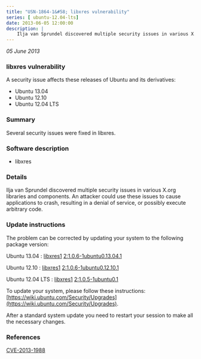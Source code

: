 ```yaml
---
title: "USN-1864-1&#58; libxres vulnerability"
series: [ ubuntu-12.04-lts]
date: 2013-06-05 12:00:00
description: |
    Ilja van Sprundel discovered multiple security issues in various X.org libraries and components. An attacker could use these issues to cause applications to crash, resulting in a denial of service, or possibly execute arbitrary code. 
--- 
```

 
 

*05 June 2013*

### libxres vulnerability

A security issue affects these releases of Ubuntu and its derivatives:

* Ubuntu 13.04
* Ubuntu 12.10
* Ubuntu 12.04 LTS

### Summary

Several security issues were fixed in libxres. 

### Software description

* libxres 

### Details

Ilja van Sprundel discovered multiple security issues in various X.org libraries and components. An attacker could use these issues to cause applications to crash, resulting in a denial of service, or possibly execute arbitrary code. 

### Update instructions

The problem can be corrected by updating your system to the following package version:

Ubuntu 13.04
 : [libxres1](https://launchpad.net/ubuntu/+source/libxres) <span> [2:1.0.6-1ubuntu0.13.04.1](https://launchpad.net/ubuntu/+source/libxres/2:1.0.6-1ubuntu0.13.04.1) </span> 

Ubuntu 12.10
 : [libxres1](https://launchpad.net/ubuntu/+source/libxres) <span> [2:1.0.6-1ubuntu0.12.10.1](https://launchpad.net/ubuntu/+source/libxres/2:1.0.6-1ubuntu0.12.10.1) </span> 

Ubuntu 12.04 LTS
 : [libxres1](https://launchpad.net/ubuntu/+source/libxres) <span> [2:1.0.5-1ubuntu0.1](https://launchpad.net/ubuntu/+source/libxres/2:1.0.5-1ubuntu0.1) </span> 

To update your system, please follow these instructions: [https://wiki.ubuntu.com/Security/Upgrades](https://wiki.ubuntu.com/Security/Upgrades).

After a standard system update you need to restart your session to make all the necessary changes. 

### References

 
 [CVE-2013-1988](http://people.ubuntu.com/~ubuntu-security/cve/CVE-2013-1988)
 

